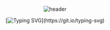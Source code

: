 <div align="center">

![header](https://capsule-render.vercel.app/api?type=wave&color=auto&height=300&section=header&text=JaeHyun's%20GitHub&fontSize=90)

[![Typing SVG](https://readme-typing-svg.demolab.com/?lines=Type+messages+everywhere;)](https://git.io/typing-svg)

</div>



